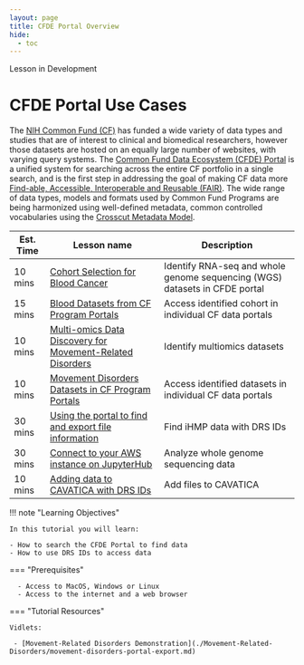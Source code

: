 ```yaml
---
layout: page
title: CFDE Portal Overview
hide:
  - toc
---
```


<div class="banner"><span class="banner-text">Lesson in Development</span></div>

CFDE Portal Use Cases
====================================================================


The [NIH Common Fund (CF)](https://commonfund.nih.gov) has funded a wide variety of data types and studies that are of interest to clinical and biomedical researchers, however those datasets are hosted on an equally large number of websites, with varying query systems. The [Common Fund Data Ecosystem (CFDE) Portal](https://app.nih-cfde.org) is a unified system for searching across the entire CF portfolio in a single search, and is the first step in addressing the goal of making CF data more [Find-able, Accessible, Interoperable and Reusable (FAIR)](https://www.nih-cfde.org/product/fair-cookbook/). The wide range of data types, models and formats used by Common Fund Programs are being harmonized using well-defined metadata, common controlled vocabularies using the [Crosscut Metadata Model](https://www.nih-cfde.org/product/cfde-c2m2/).

Est. Time | Lesson name | Description
--- | --- | ---
10 mins | [Cohort Selection for Blood Cancer](./Blood-Cancer/blood-cancer-portal-export.md) | Identify RNA-seq and whole genome sequencing (WGS) datasets in CFDE portal
15 mins | [Blood Datasets from CF Program Portals](./Blood-Cancer/blood-cancer-data-access.md) | Access identified cohort in individual CF data portals
10 mins | [Multi-omics Data Discovery for Movement-Related Disorders](./Movement-Related-Disorders/movement-disorders-portal-export.md) | Identify multiomics datasets
10 mins | [Movement Disorders Datasets in CF Program Portals](./Movement-Related-Disorders/movement-disorders-data-access.md) | Access identified datasets in individual CF data portals
30 mins | [Using the portal to find and export file information](./iHMP/jupyterhub.md) | Find iHMP data with DRS IDs
30 mins | [Connect to your AWS instance on JupyterHub](./iHMP/jupyterhub.md) | Analyze whole genome sequencing data
10 mins | [Adding data to CAVATICA with DRS IDs](./iHMP/CAVATICA.md) | Add files to CAVATICA

!!! note "Learning Objectives"

    In this tutorial you will learn:

    - How to search the CFDE Portal to find data
    - How to use DRS IDs to access data

=== "Prerequisites"

      - Access to MacOS, Windows or Linux
      - Access to the internet and a web browser

=== "Tutorial Resources"

    Vidlets:

     - [Movement-Related Disorders Demonstration](./Movement-Related-Disorders/movement-disorders-portal-export.md)
